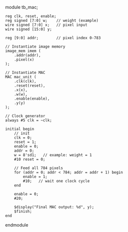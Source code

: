 module tb_mac;

    reg clk, reset, enable;
    reg signed [7:0] w;    // weight (example)
    wire signed [7:0] x;   // pixel input
    wire signed [15:0] y;

    reg [9:0] addr;        // pixel index 0-783

    // Instantiate image memory
    image_mem imem (
        .addr(addr),
        .pixel(x)
    );

    // Instantiate MAC
    MAC mac_unit (
        .clk(clk),
        .reset(reset),
        .x(x),
        .w(w),
        .enable(enable),
        .y(y)
    );

    // Clock generator
    always #5 clk = ~clk;

    initial begin
        // init
        clk = 0;
        reset = 1;
        enable = 0;
        addr = 0;
        w = 8'sd1;   // example: weight = 1
        #10 reset = 0;

        // Feed all 784 pixels
        for (addr = 0; addr < 784; addr = addr + 1) begin
            enable = 1;
            #10;   // wait one clock cycle
        end

        enable = 0;
        #20;

        $display("Final MAC output: %d", y);
        $finish;
    end



endmodule
